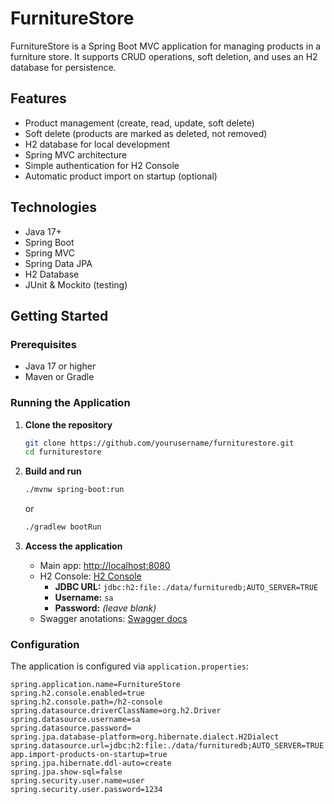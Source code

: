# FurnitureStore

FurnitureStore is a Spring Boot MVC application for managing products in a furniture store.
It supports CRUD operations, soft deletion, and uses an H2 database for persistence.

## Features

- Product management (create, read, update, soft delete)
- Soft delete (products are marked as deleted, not removed)
- H2 database for local development
- Spring MVC architecture
- Simple authentication for H2 Console
- Automatic product import on startup (optional)

## Technologies

- Java 17+
- Spring Boot
- Spring MVC
- Spring Data JPA
- H2 Database
- JUnit & Mockito (testing)

## Getting Started

### Prerequisites

- Java 17 or higher
- Maven or Gradle

### Running the Application

1. **Clone the repository**
    ```bash
    git clone https://github.com/yourusername/furniturestore.git
    cd furniturestore
    ```

2. **Build and run**
    ```bash
    ./mvnw spring-boot:run
    ```
   or
    ```bash
    ./gradlew bootRun
    ```

3. **Access the application**
    - Main app: [http://localhost:8080](http://localhost:8080)
    - H2 Console: [H2 Console](http://localhost:8080/h2-console)
        - **JDBC URL:** `jdbc:h2:file:./data/furnituredb;AUTO_SERVER=TRUE`
        - **Username:** `sa`
        - **Password:** *(leave blank)*
    - Swagger anotations: [Swagger docs](http://localhost:8080/swagger-ui/index.html)

### Configuration

The application is configured via `application.properties`:

```properties
spring.application.name=FurnitureStore
spring.h2.console.enabled=true
spring.h2.console.path=/h2-console
spring.datasource.driverClassName=org.h2.Driver
spring.datasource.username=sa
spring.datasource.password=
spring.jpa.database-platform=org.hibernate.dialect.H2Dialect
spring.datasource.url=jdbc:h2:file:./data/furnituredb;AUTO_SERVER=TRUE
app.import-products-on-startup=true
spring.jpa.hibernate.ddl-auto=create
spring.jpa.show-sql=false
spring.security.user.name=user
spring.security.user.password=1234
